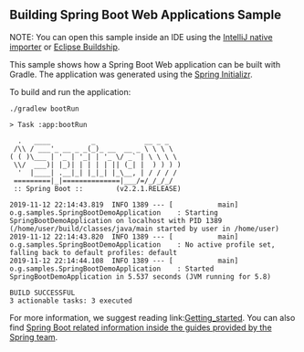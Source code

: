 ## Building Spring Boot Web Applications Sample

NOTE: You can open this sample inside an IDE using the [IntelliJ native importer](https://www.jetbrains.com/help/idea/gradle.html#gradle_import_project_start) or [Eclipse Buildship](https://projects.eclipse.org/projects/tools.buildship).

This sample shows how a Spring Boot Web application can be built with Gradle.
The application was generated using the [Spring Initializr](https://start.spring.io/#!type=gradle-project).

To build and run the application:

```
./gradlew bootRun
```

```
> Task :app:bootRun

  .   ____          _            __ _ _
 /\\ / ___'_ __ _ _(_)_ __  __ _ \ \ \ \
( ( )\___ | '_ | '_| | '_ \/ _` | \ \ \ \
 \\/  ___)| |_)| | | | | || (_| |  ) ) ) )
  '  |____| .__|_| |_|_| |_\__, | / / / /
 =========|_|==============|___/=/_/_/_/
 :: Spring Boot ::        (v2.2.1.RELEASE)

2019-11-12 22:14:43.819  INFO 1389 --- [           main] o.g.samples.SpringBootDemoApplication    : Starting SpringBootDemoApplication on localhost with PID 1389 (/home/user/build/classes/java/main started by user in /home/user)
2019-11-12 22:14:43.820  INFO 1389 --- [           main] o.g.samples.SpringBootDemoApplication    : No active profile set, falling back to default profiles: default
2019-11-12 22:14:44.108  INFO 1389 --- [           main] o.g.samples.SpringBootDemoApplication    : Started SpringBootDemoApplication in 5.537 seconds (JVM running for 5.8)

BUILD SUCCESSFUL
3 actionable tasks: 3 executed
```

For more information, we suggest reading link:[Getting_started](https://docs.gradle.org/current/userguide/getting_started.html).
You can also find [Spring Boot related information inside the guides provided by the Spring team](https://spring.io/guides).
